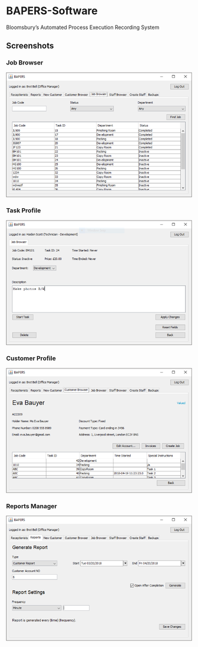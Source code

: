 # BAPERS-Software
Bloomsbury’s Automated Process Execution Recording System

## Screenshots

### Job Browser
![Job Browser](/screenshots/img_jobBrowser.PNG?raw=true "Job Browser")

### Task Profile
![Task Profile](/screenshots/img_taskProfile.PNG?raw=true "Task Profile")

### Customer Profile
![Customer Profile](/screenshots/img_customerProfile.PNG?raw=true "Customer Profile")

### Reports Manager
![Reports Manager](/screenshots/img_reportsManager.PNG?raw=true "Reports Manager")
